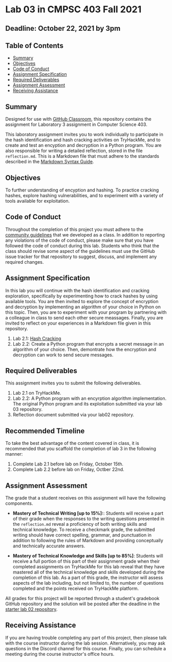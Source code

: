 # Lab 03 in CMPSC 403 Fall 2021

## Deadline: October 22, 2021 by 3pm

## Table of Contents

- [Summary](#summary)
- [Objectives](#objectives)
- [Code of Conduct](#code-of-conduct)
- [Assignment Specification](#assignment-specification)
- [Required Deliverables](#required-deliverables)
- [Assignment Assessment](#assignment-assessment)
- [Receiving Assistance](receiving-assistance)

## Summary

Designed for use with [GitHub Classroom](https://classroom.github.com/), this repository contains the assignment for Laboratory 3 assignment in Computer Science 403.

This laboratory assignment invites you to work individually to participate in the hash identification and hash cracking activities on TryHackMe, and to create and test an encyption and decryption in a Python program. You are also responsible for writing a detailed reflection, stored in the file `reflection.md`. This is a Markdown file that must adhere to the standards described in the [Markdown Syntax Guide](https://guides.github.com/features/mastering-markdown/).

## Objectives

To further understanding of encyption and hashing. To practice cracking hashes, explore hashing vulnerabilities, and to experiment with a variety of tools available for exploitation.

## Code of Conduct

Throughout the completion of this project you must adhere to the [community guidelines](https://github.com/CMPSC403-AlleghenyCollege-Fall2021/community_guidelines) that we developed as a class. In addition to reporting any violations of the code of conduct, please make sure that you have followed the code of conduct during this lab. Students who think that the class should revise some aspect of the guidelines must use the GitHub issue tracker for that repository to suggest, discuss, and implement any required changes.

## Assignment Specification

In this lab you will continue with the hash identification and cracking exploration, specifically by experimenting how to crack hashes by using available tools. You are then invited to explore the concept of encryption and decryption by implementing an algorithm of your choice in Python on this topic. Then, you are to experiment with your program by partnering with a colleague in class to send each other secure meassages. Finally, you are invited to reflect on your experiences in a Markdown file given in this repository.

1. Lab 2.1: [Hash Cracking]()
2. Lab 2.2:  Create a Python program that encrypts a secret message in an algorithm of your choice. Then, demontrate how the encryption and decryption can work to send secure messages.

## Required Deliverables

This assignment invites you to submit the following deliverables.

1. Lab 2.1 on TryHackMe.
3. Lab 2.2: A Python program with an encyrption algorithm implementation. The original Python program and its exploitation submitted via your lab 03 repository.
4. Reflection document submitted via your lab02 repository.

## Recommended Timeline

To take the best advantage of the content covered in class, it is recommended that you scaffold the completion of lab 3 in the following manner:

1. Complete Lab 2.1 before lab on Friday, October 15th.
2. Complete Lab 2.2 before lab on Friday, Octber 22nd.

## Assignment Assessment

The grade that a student receives on this assignment will have the following components.

- **Mastery of Technical Writing [up to 15%]:**: Students will receive a part of their grade when the responses to the writing questions presented in the `reflection.md` reveal a proficiency of both writing skills and technical knowledge. To receive a checkmark grade, the submitted writing should have correct spelling, grammar, and punctuation in addition to following the rules of Markdown and providing conceptually and technically accurate answers.

- **Mastery of Technical Knowledge and Skills [up to 85%]**: Students will receive a full portion of this part of their assignment grade when their completed assignments on TryHackMe for this lab reveal that they have mastered all of the technical knowledge and skills developed during the completion of this lab. As a part of this grade, the instructor will assess aspects of the lab including, but not limited to, the number of questions completed and the points received on TryHackMe platform.

All grades for this project will be reported through a student's gradebook GitHub repository and the solution will be posted after the deadline in the [starter lab 02 repository](https://github.com/CMPSC403-AlleghenyCollege-Fall2021/lab03).

## Receiving Assistance

If you are having trouble completing any part of this project, then please talk with the course instructor during the lab session. Alternatively, you may ask questions in the Discord channel for this course. Finally, you can schedule a meeting during the course instructor's office hours.
